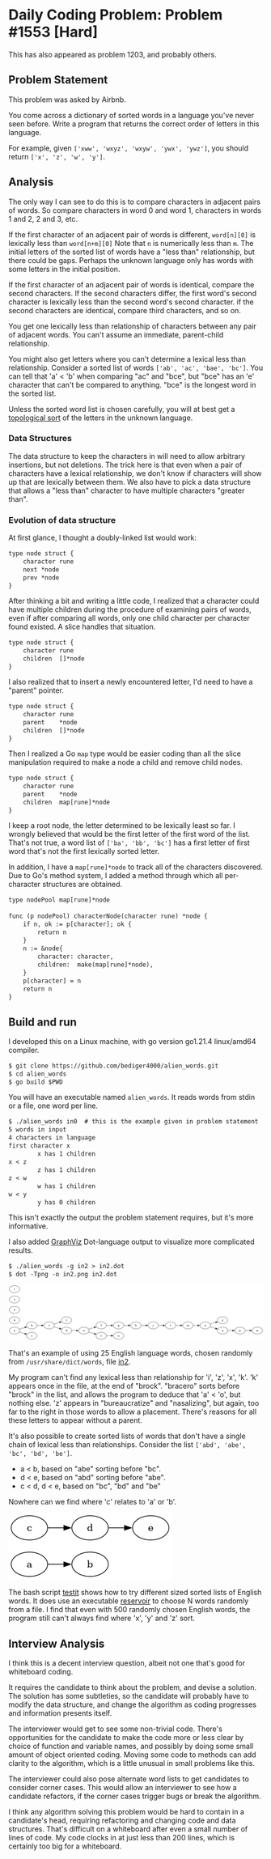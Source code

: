 # Daily Coding Problem: Problem #1553 [Hard]

This has also appeared as problem 1203, and probably others.

## Problem Statement

This problem was asked by Airbnb.

You come across a dictionary of sorted words in a language you've never seen before.
Write a program that returns the correct order of letters in this language.

For example,
given `['xww', 'wxyz', 'wxyw', 'ywx', 'ywz']`,
you should return `['x', 'z', 'w', 'y']`.

## Analysis

The only way I can see to do this is to compare characters in adjacent pairs of words.
So compare characters in word 0 and word 1, characters in words 1 and 2, 2 and 3, etc.

If the first character of an adjacent pair of words is different,
`word[n][0]`  is lexically less than `word[n+m][0]`
Note that `n` is numerically less than `m`.
The initial letters of the sorted list of words have a "less than" relationship,
but there could be gaps.
Perhaps the unknown language only has words with some letters in the initial position.

If the first character of an adjacent pair of words is identical,
compare the second characters.
If the second characters differ, the first word's second character
is lexically less than the second word's second character.
if  the second characters are identical, compare third characters,
and so on.

You get one lexically less than relationship of characters
between any pair of adjacent words.
You can't assume an immediate, parent-child relationship.

You might also get letters where you can't determine a lexical less than relationship.
Consider a sorted list of words `['ab', 'ac', 'bae', 'bc']`.
You can tell that 'a' < 'b' when comparing "ac" and "bce",
but "bce" has an 'e' character that can't be compared to anything.
"bce" is the longest word in the sorted list.

Unless the sorted word list is chosen carefully,
you will at best get a [topological sort](https://www.johndcook.com/blog/2023/03/27/topological-sort/)
of the letters in the unknown language.

### Data Structures

The data structure to keep the characters in will need to allow arbitrary insertions,
but not deletions.
The trick here is that even when a pair of characters have a lexical relationship,
we don't know if characters will show up that are lexically between them.
We also have to pick a data structure that allows a "less than" character to have
multiple characters "greater than".

### Evolution of data structure

At first glance, I thought a doubly-linked list would work:

```
type node struct {
    character rune
    next *node
    prev *node
}
```
After thinking a bit and writing a little code,
I realized that a character could have multiple children
during the procedure of examining pairs of words,
even if after comparing all words, only one child character per character found existed.
A slice handles that situation.

```
type node struct {
    character rune
    children  []*node
}
```

I also realized that to insert a newly encountered letter,
I'd need to have a "parent" pointer.

```
type node struct {
    character rune
    parent    *node
    children  []*node
}
```

Then I realized a Go `map` type would be easier coding than
all the slice manipulation
required to make a node a child and remove child nodes.

```
type node struct {
    character rune
    parent    *node
    children  map[rune]*node
}
```

I keep a root node, the letter determined to be lexically least so far.
I wrongly believed that would be the first letter of the first word of the list.
That's not true, a word list of `['ba', 'bb', 'bc']` has a first letter
of first word that's not the first lexically sorted letter.

In addition, I have a `map[rune]*node` to track all of the characters discovered.
Due to Go's method system, I added a method through which all
per-character structures are obtained.

```
type nodePool map[rune]*node

func (p nodePool) characterNode(character rune) *node {
    if n, ok := p[character]; ok {
        return n
    }
    n := &node{ 
        character: character,
        children:  make(map[rune]*node),
    }
    p[character] = n
    return n
}
```

## Build and run

I developed this on a Linux machine, with go version go1.21.4 linux/amd64 compiler.

```
$ git clone https://github.com/bediger4000/alien_words.git
$ cd alien_words
$ go build $PWD
```

You will have an executable named `alien_words`.
It reads words from stdin or a file, one word per line.

```
$ ./alien_words in0  # this is the example given in problem statement
5 words in input
4 characters in language
first character x
        x has 1 children
x < z
        z has 1 children
z < w
        w has 1 children
w < y
        y has 0 children
```
This isn't exactly the output the problem statement requires,
but it's more informative.

I also added [GraphViz](https://graphviz.org) Dot-language output to
visualize more complicated results.

```
$ ./alien_words -g in2 > in2.dot
$ dot -Tpng -o in2.png in2.dot
```

![topological sort of letter order](in2.png)

That's an example of using 25 English language words,
chosen randomly from `/usr/share/dict/words`, file [in2](in2).

My program can't find any lexical less than relationship for 'i', 'z', 'x', 'k'.
'k' appears once in the file, at the end of "brock".
"bracero" sorts before "brock" in the list, and allows the program to deduce
that 'a' < 'o', but nothing else.
'z' appears in "bureaucratize" and "nasalizing", but again,
too far to the right in those words to allow a placement.
There's reasons for all these letters to appear without a parent.

It's also possible to create sorted lists of words that don't have a single
chain of lexical less than relationships.
Consider the list
`['abd', 'abe', 'bc', 'bd', 'be']`.

* a < b, based on "abe" sorting before "bc".
* d < e, based on "abd" sorting before "abe".
* c < d, d < e, based on "bc", "bd" and "be"

Nowhere can we find where 'c' relates to 'a' or 'b'.

![two chains of lexical less than relationships](in3.png)

The bash script [testit](testit) shows how to try different sized sorted lists
of English words.
It does use an executable [reservoir](https://github.com/bediger4000/reservoir-sampling)
to choose N words randomly from a file.
I find that even with 500 randomly chosen English words,
the program still can't always find where 'x', 'y' and 'z' sort.

## Interview Analysis

I think this is a decent interview question,
albeit not one that's good for whiteboard coding.

It requires the candidate to think about the problem,
and devise a solution.
The solution has some subtleties,
so the candidate will probably have to modify the data structure,
and change the algorithm as coding progresses and information presents itself.

The interviewer would get to see some non-trivial code.
There's opportunities for the candidate to make the code more or less clear
by choice of function and variable names,
and possibly by doing some small amount of object oriented coding.
Moving some code to methods can add clarity to the algorithm,
which is a little unusual in small problems like this.

The interviewer could also pose alternate word lists to get
candidates to consider corner cases.
This would allow an interviewer to see how a candidate refactors,
if the corner cases trigger bugs or break the algorithm.

I think any algorithm solving this problem would be hard to contain in a
candidate's head, requiring refactoring and changing code and data structures.
That's difficult on a whiteboard after even a small number of lines of code.
My code clocks in at just less than 200 lines,
which is certainly too big for a whiteboard.
